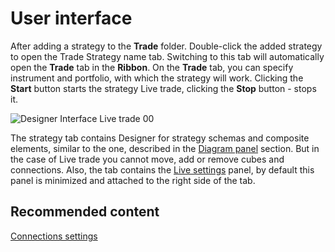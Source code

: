 # User interface

After adding a strategy to the **Trade** folder. Double\-click the added strategy to open the Trade Strategy name tab. Switching to this tab will automatically open the **Trade** tab in the **Ribbon**. On the **Trade** tab, you can specify instrument and portfolio, with which the strategy will work. Clicking the **Start** button starts the strategy Live trade, clicking the **Stop** button \- stops it. 

![Designer Interface Live trade 00](~/images/Designer_Interface_Live_trade_00.png)

The strategy tab contains Designer for strategy schemas and composite elements, similar to the one, described in the [Diagram panel](Designer_Designer_schemes_strategies_and_component_elements.md) section. But in the case of Live trade you cannot move, add or remove cubes and connections. Also, the tab contains the [Live settings](Designer_Properties_Live.md) panel, by default this panel is minimized and attached to the right side of the tab.

## Recommended content

[Connections settings](Designer_Connection_settings.md)
